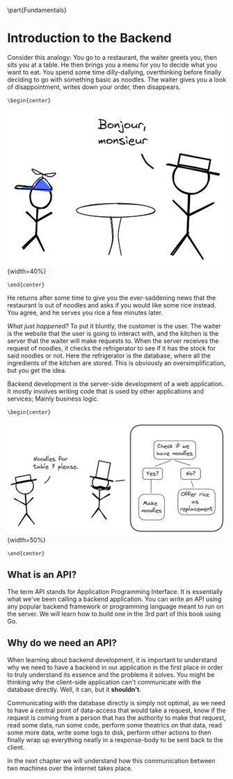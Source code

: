 \part{Fundamentals}
# Introduction to the Backend
Consider this analogy: You go to a restaurant, the waiter greets you, then sits you at a table. He then brings you a menu for you to decide what you want to eat. You spend some time dilly-dallying, overthinking before finally deciding to go with something basic as noodles. The waiter gives you a look of disappointment, writes down your order, then disappears.
```{=latex}
\begin{center}
```
![Sam visits a restaurant](src/book/images/2.1.png "2.1"){width=40%}
```{=latex}
\end{center}
```
He returns after some time to give you the ever-saddening news that the restaurant is out of noodles and asks if you would like some rice instead. You agree, and he serves you rice a few minutes later.

*What just happened?* To put it bluntly, the customer is the user. The waiter is the website that the user is going to interact with, and the kitchen is the server that the waiter will make requests to. When the server receives the request of noodles, it checks the refrigerator to see if it has the stock for said noodles or not. Here the refrigerator is the database, where all the ingredients of the kitchen are stored. This is obviously an oversimplification, but you get the idea.

Backend development is the server-side development of a web application. It mostly involves writing code that is used by other applications and services; Mainly business logic.
```{=latex}
\begin{center}
```
![Business Logic](src/book/images/2.2.png "2.2"){width=50%}
```{=latex}
\end{center}
```

## What is an API?
The term API stands for Application Programming Interface. It is essentially what we've been calling a backend application. You can write an API using any popular backend framework or programming language meant to run on the server. We will learn how to build one in the 3rd part of this book using Go.

## Why do we need an API?
When learning about backend development, it is important to understand why we need to have a backend in our application in the first place in order to truly understand its essence and the problems it solves. You might be thinking why the client-side application can't communicate with the database directly. Well, it can, but it **shouldn't**.

Communicating with the database directly is simply not optimal, as we need to have a central point of data-access that would take a request, know if the request is coming from a person that has the authority to make that request, read some data, run some code, perform some theatrics on that data, read some more data, write some logs to disk, perform other actions to then finally wrap up everything neatly in a response-body to be sent back to the client. 

In the next chapter we will understand how this communication between two machines over the internet takes place.
